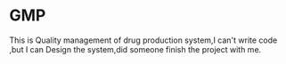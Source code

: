 # GMP
This is Quality management of drug production system,I can't write code ,but I can Design the system,did someone finish the project with me.
